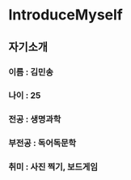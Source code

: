 # IntroduceMyself
## 자기소개
### 이름 : 김민송
### 나이 : 25
### 전공 : 생명과학
### 부전공 : 독어독문학
### 취미 : 사진 찍기, 보드게임

